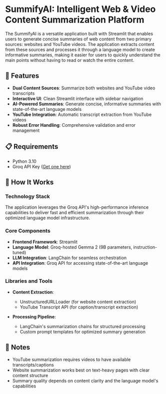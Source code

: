 # SummifyAI: Intelligent Web & Video Content Summarization Platform

The SummifyAI is a versatile application built with Streamlit that enables users to generate concise summaries of web content from two primary sources: websites and YouTube videos. The application extracts content from these sources and processes it through a language model to create informative summaries, making it easier for users to quickly understand the main points without having to read or watch the entire content.


## 🚀 Features

- **Dual Content Sources**: Summarize both websites and YouTube video transcripts
- **Interactive UI**: Clean Streamlit interface with sidebar navigation
- **AI-Powered Summaries**: Generate concise, informative summaries with state-of-the-art language models
- **YouTube Integration**: Automatic transcript extraction from YouTube videos
- **Robust Error Handling**: Comprehensive validation and error management

## 📋 Requirements

- Python 3.10
- Groq API Key ([Get one here](https://console.groq.com/))

## 🧰 How It Works

### Technology Stack

The application leverages the Groq API's high-performance inference capabilities to deliver fast and efficient summarization through their optimized language model infrastructure.

### Core Components

- **Frontend Framework**: Streamlit
- **Language Model**: Groq-hosted Gemma 2 (9B parameters, instruction-tuned)
- **LLM Integration**: LangChain for seamless orchestration
- **API Integration**: Groq API for accessing state-of-the-art language models

### Libraries and Tools

- **Content Extraction**:
  - UnstructuredURLLoader (for website content extraction)
  - YouTube Transcript API (for caption/transcript extraction)
  
- **Processing Pipeline**:
  - LangChain's summarization chains for structured processing
  - Custom prompt templates for optimized summary generation

## 📝 Notes

- YouTube summarization requires videos to have available transcripts/captions
- Website summarization works best on text-heavy pages with clear content structure
- Summary quality depends on content clarity and the language model's capabilities